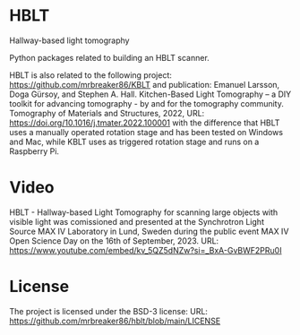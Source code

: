 # HBLT
Hallway-based light tomography

Python packages related to building an HBLT scanner.

HBLT is also related to the following project:
https://github.com/mrbreaker86/KBLT
and publication:
Emanuel Larsson, Doga Gürsoy, and Stephen A. Hall. Kitchen-Based Light Tomography – a DIY toolkit for advancing tomography - by and for the tomography community. Tomography of Materials and Structures, 2022,
URL: https://doi.org/10.1016/j.tmater.2022.100001
with the difference that HBLT uses a manually operated rotation stage and has been tested on Windows and Mac, while KBLT uses as triggered rotation stage and runs on a Raspberry Pi.

# Video
HBLT - Hallway-based Light Tomography for scanning large objects with visible light was comissioned and presented at the Synchrotron Light Source MAX IV Laboratory in Lund, Sweden during the public event MAX IV Open Science Day on the 16th of September, 2023.
URL: https://www.youtube.com/embed/kv_5QZ5dNZw?si=_BxA-GvBWF2PRu0I

# License
The project is licensed under the BSD-3 license:
URL: https://github.com/mrbreaker86/hblt/blob/main/LICENSE

